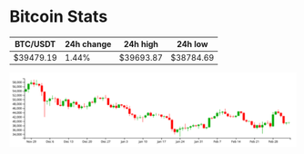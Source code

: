 # Bitcoin Stats

BTC/USDT|24h change|24h high|24h low|
|---|---|---|---|
|$39479.19|1.44%|$39693.87|$38784.69|

<img src="./chart.svg">
